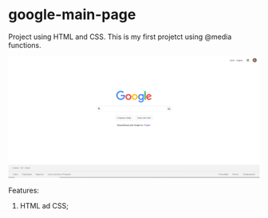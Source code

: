 # google-main-page
Project using HTML and CSS. This is my first projetct using @media functions.

![Screenshot](google-main-page.PNG)

Features: 
1. HTML ad CSS;

